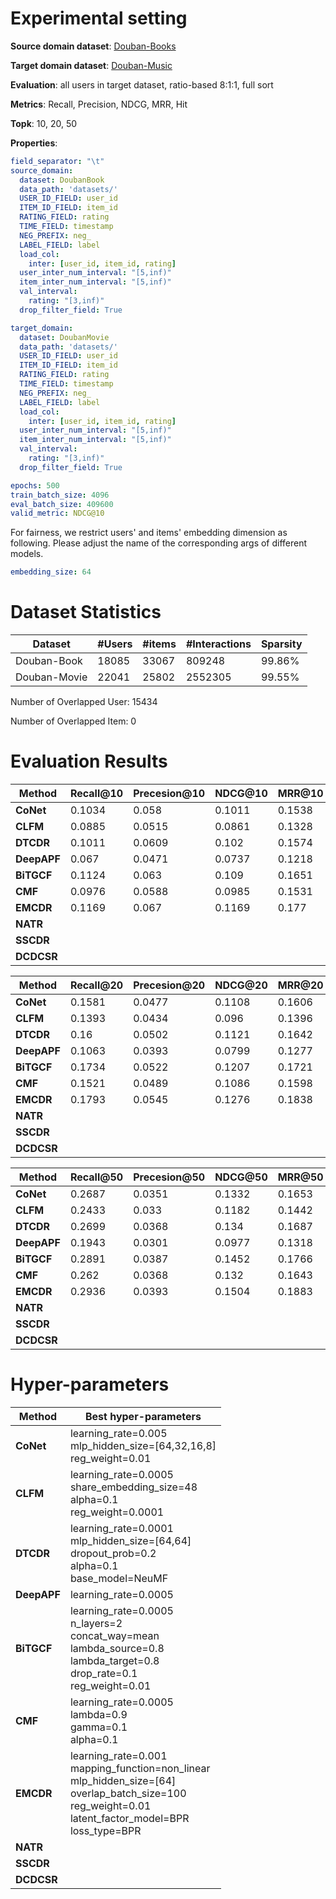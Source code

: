 # Experimental setting

**Source domain dataset**: [Douban-Books](https://www.douban.com/)

**Target domain dataset**: [Douban-Music](https://www.douban.com/)

**Evaluation**: all users in target dataset, ratio-based 8:1:1, full sort

**Metrics**: Recall, Precision, NDCG, MRR, Hit

**Topk**: 10, 20, 50

**Properties**:
```yaml
field_separator: "\t"
source_domain:
  dataset: DoubanBook
  data_path: 'datasets/'
  USER_ID_FIELD: user_id
  ITEM_ID_FIELD: item_id
  RATING_FIELD: rating
  TIME_FIELD: timestamp
  NEG_PREFIX: neg_
  LABEL_FIELD: label
  load_col:
    inter: [user_id, item_id, rating]
  user_inter_num_interval: "[5,inf)"
  item_inter_num_interval: "[5,inf)"
  val_interval:
    rating: "[3,inf)"
  drop_filter_field: True

target_domain:
  dataset: DoubanMovie
  data_path: 'datasets/'
  USER_ID_FIELD: user_id
  ITEM_ID_FIELD: item_id
  RATING_FIELD: rating
  TIME_FIELD: timestamp
  NEG_PREFIX: neg_
  LABEL_FIELD: label
  load_col:
    inter: [user_id, item_id, rating]
  user_inter_num_interval: "[5,inf)"
  item_inter_num_interval: "[5,inf)"
  val_interval:
    rating: "[3,inf)"
  drop_filter_field: True

epochs: 500
train_batch_size: 4096
eval_batch_size: 409600
valid_metric: NDCG@10


```
For fairness, we restrict users' and items' embedding dimension as following. Please adjust the name of the corresponding args of different models.
```yaml
embedding_size: 64
```

# Dataset Statistics
| Dataset      | #Users | #items | #Interactions | Sparsity |
|--------------|--------|--------|---------------|----------|
| Douban-Book  | 18085  | 33067  | 809248        | 99.86%   |
| Douban-Movie | 22041  | 25802  | 2552305       | 99.55%   |
Number of Overlapped User: 15434

Number of Overlapped Item: 0

# Evaluation Results

| Method      | Recall@10 | Precesion@10 | NDCG@10 | MRR@10 | Hit@10 |
|-------------|-----------|--------------|---------|--------|--------|
| **CoNet**   | 0.1034    | 0.058        | 0.1011  | 0.1538 | 0.3224 |
| **CLFM**    | 0.0885    | 0.0515       | 0.0861  | 0.1328 | 0.2948 |
| **DTCDR**   | 0.1011    | 0.0609       | 0.102   | 0.1574 | 0.3259 |
| **DeepAPF** | 0.067     | 0.0471       | 0.0737  | 0.1218 | 0.2626 |
| **BiTGCF**  | 0.1124    | 0.063        | 0.109   | 0.1651 | 0.3485 |
| **CMF**     | 0.0976    | 0.0588       | 0.0985  | 0.1531 | 0.3246 |
| **EMCDR**   | 0.1169    | 0.067        | 0.1169  | 0.177  | 0.3568 |
| **NATR**    |           |              |         |        |        |
| **SSCDR**   |           |              |         |        |        |
| **DCDCSR**  |           |              |         |        |        |

| Method      | Recall@20 | Precesion@20 | NDCG@20 | MRR@20 | Hit@20 |
|-------------|-----------|--------------|---------|--------|--------|
| **CoNet**   | 0.1581    | 0.0477       | 0.1108  | 0.1606 | 0.42   |
| **CLFM**    | 0.1393    | 0.0434       | 0.096   | 0.1396 | 0.3937 |
| **DTCDR**   | 0.16      | 0.0502       | 0.1121  | 0.1642 | 0.4248 |
| **DeepAPF** | 0.1063    | 0.0393       | 0.0799  | 0.1277 | 0.3481 |
| **BiTGCF**  | 0.1734    | 0.0522       | 0.1207  | 0.1721 | 0.4503 |
| **CMF**     | 0.1521    | 0.0489       | 0.1086  | 0.1598 | 0.4216 |
| **EMCDR**   | 0.1793    | 0.0545       | 0.1276  | 0.1838 | 0.4564 |
| **NATR**    |           |              |         |        |        |
| **SSCDR**   |           |              |         |        |        |
| **DCDCSR**  |           |              |         |        |        |

| Method      | Recall@50 | Precesion@50 | NDCG@50 | MRR@50 | Hit@50 |
|-------------|-----------|--------------|---------|--------|--------|
| **CoNet**   | 0.2687    | 0.0351       | 0.1332  | 0.1653 | 0.5653 |
| **CLFM**    | 0.2433    | 0.033        | 0.1182  | 0.1442 | 0.5372 |
| **DTCDR**   | 0.2699    | 0.0368       | 0.134   | 0.1687 | 0.5662 |
| **DeepAPF** | 0.1943    | 0.0301       | 0.0977  | 0.1318 | 0.4771 |
| **BiTGCF**  | 0.2891    | 0.0387       | 0.1452  | 0.1766 | 0.5903 |
| **CMF**     | 0.262     | 0.0368       | 0.132   | 0.1643 | 0.561  |
| **EMCDR**   | 0.2936    | 0.0393       | 0.1504  | 0.1883 | 0.5943 |
| **NATR**    |           |              |         |        |        |
| **SSCDR**   |           |              |         |        |        |
| **DCDCSR**  |           |              |         |        |        |

# Hyper-parameters

| Method      | Best hyper-parameters                                                                                                                                                     |
|-------------|---------------------------------------------------------------------------------------------------------------------------------------------------------------------------|
| **CoNet**   | learning_rate=0.005<br/>mlp_hidden_size=[64,32,16,8]<br/>reg_weight=0.01                                                                                                  |
| **CLFM**    | learning_rate=0.0005<br/>share_embedding_size=48<br/>alpha=0.1<br/>reg_weight=0.0001                                                                                      |
| **DTCDR**   | learning_rate=0.0001<br/>mlp_hidden_size=[64,64]<br/>dropout_prob=0.2<br/>alpha=0.1<br/>base_model=NeuMF                                                                  |
| **DeepAPF** | learning_rate=0.0005                                                                                                                                                      |
| **BiTGCF**  | learning_rate=0.0005<br/>n_layers=2<br/>concat_way=mean<br/>lambda_source=0.8<br/>lambda_target=0.8<br/>drop_rate=0.1<br/>reg_weight=0.01                                 |
| **CMF**     | learning_rate=0.0005<br/>lambda=0.9<br/>gamma=0.1<br/>alpha=0.1                                                                                                           |
| **EMCDR**   | learning_rate=0.001<br/>mapping_function=non_linear<br/>mlp_hidden_size=[64]<br/>overlap_batch_size=100<br/>reg_weight=0.01<br/>latent_factor_model=BPR<br/>loss_type=BPR |
| **NATR**    |                                                                                                                                                                           |
| **SSCDR**   |                                                                                                                                                                           |
| **DCDCSR**  |   